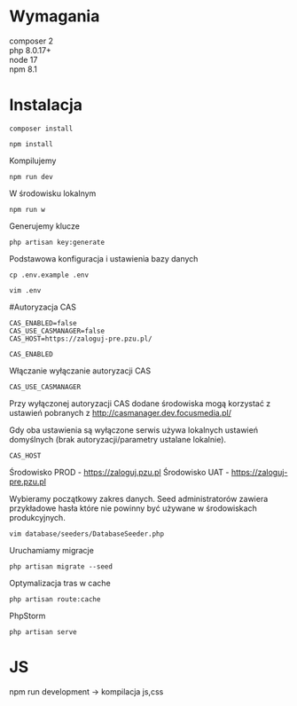 # Wymagania

composer 2  
php 8.0.17+  
node 17  
npm 8.1

# Instalacja

```
composer install

```

```
npm install
```

Kompilujemy 

```
npm run dev
```

W środowisku lokalnym 

```
npm run w
```

Generujemy klucze

```
php artisan key:generate
```

Podstawowa konfiguracja i ustawienia bazy danych
```
cp .env.example .env
```
```
vim .env
```
#Autoryzacja CAS
```
CAS_ENABLED=false
CAS_USE_CASMANAGER=false
CAS_HOST=https://zaloguj-pre.pzu.pl/
```

```
CAS_ENABLED
```
Włączanie wyłączanie autoryzacji CAS

```
CAS_USE_CASMANAGER
```
Przy wyłączonej autoryzacji CAS dodane środowiska mogą korzystać z ustawień pobranych z http://casmanager.dev.focusmedia.pl/

Gdy oba ustawienia są wyłączone serwis używa lokalnych ustawień domyślnych (brak autoryzacji/parametry ustalane lokalnie).

```
CAS_HOST
```

Środowisko PROD - https://zaloguj.pzu.pl
Środowisko UAT - https://zaloguj-pre.pzu.pl


Wybieramy początkowy zakres danych. Seed administratorów zawiera przykładowe hasła które nie powinny być używane w środowiskach produkcyjnych.

```
vim database/seeders/DatabaseSeeder.php
```
Uruchamiamy migracje

```
php artisan migrate --seed

```

Optymalizacja tras w cache

```
php artisan route:cache
```




PhpStorm
```
php artisan serve
```

# JS

npm run development -> kompilacja js,css
